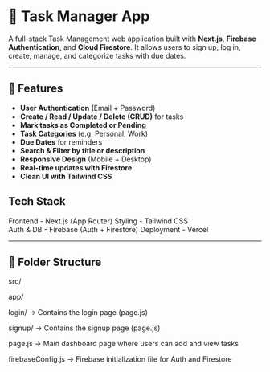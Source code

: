 # 📝 Task Manager App

A full-stack Task Management web application built with **Next.js**, **Firebase Authentication**, and **Cloud Firestore**. It allows users to sign up, log in, create, manage, and categorize tasks with due dates.

---

## 🔧 Features

-  **User Authentication** (Email + Password)
-  **Create / Read / Update / Delete (CRUD)** for tasks
-  **Mark tasks as Completed or Pending**
-  **Task Categories** (e.g. Personal, Work)
-  **Due Dates** for reminders
-  **Search & Filter by title or description**
-  **Responsive Design** (Mobile + Desktop)
-  **Real-time updates with Firestore**
-  **Clean UI with Tailwind CSS**

## Tech Stack
 Frontend    -  Next.js (App Router) 
 Styling     -  Tailwind CSS       
 Auth & DB   -  Firebase (Auth + Firestore) 
 Deployment  -  Vercel             

---

## 📁 Folder Structure

src/

app/

login/ → Contains the login page (page.js)

signup/ → Contains the signup page (page.js)

page.js → Main dashboard page where users can add and view tasks

firebaseConfig.js → Firebase initialization file for Auth and Firestore

